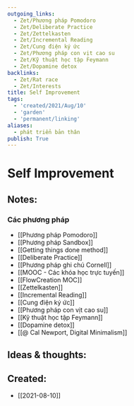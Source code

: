 ```yaml
---
outgoing_links:
  - Zet/Phương pháp Pomodoro
  - Zet/Deliberate Practice
  - Zet/Zettelkasten
  - Zet/Incremental Reading
  - Zet/Cung điện ký ức
  - Zet/Phương pháp con vịt cao su
  - Zet/Kỹ thuật học tập Feymann
  - Zet/Dopamine detox
backlinks:
  - Zet/Rat race
  - Zet/Interests
title: Self Improvement
tags:
  - 'created/2021/Aug/10'
  - 'garden'
  - 'permanent/linking'
aliases:
  - phát triển bản thân
publish: True
---
```

# Self Improvement

## Notes:
### Các phương pháp
- [[Phương pháp Pomodoro]]
- [[Phương pháp Sandbox]]
- [[Getting things done method]]
- [[Deliberate Practice]]
- [[Phương pháp ghi chú Cornell]]
- [[MOOC - Các khóa học trực tuyến]]
- [[FlowCreation MOC]]
- [[Zettelkasten]]
- [[Incremental Reading]]
- [[Cung điện ký ức]]
- [[Phương pháp con vịt cao su]]
- [[Kỹ thuật học tập Feymann]]
- [[Dopamine detox]]
- [[@ Cal Newport, Digital Minimalism]]

## Ideas & thoughts:

## Created:
- [[2021-08-10]]
